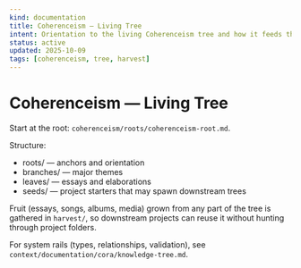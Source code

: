 ```yaml
---
kind: documentation
title: Coherenceism — Living Tree
intent: Orientation to the living Coherenceism tree and how it feeds the shared harvest
status: active
updated: 2025-10-09
tags: [coherenceism, tree, harvest]
---
```


# Coherenceism — Living Tree

Start at the root: `coherenceism/roots/coherenceism-root.md`.

Structure:
- roots/ — anchors and orientation
- branches/ — major themes
- leaves/ — essays and elaborations
- seeds/ — project starters that may spawn downstream trees

Fruit (essays, songs, albums, media) grown from any part of the tree is gathered in `harvest/`, so downstream projects can reuse it without hunting through project folders.

For system rails (types, relationships, validation), see `context/documentation/cora/knowledge-tree.md`.
